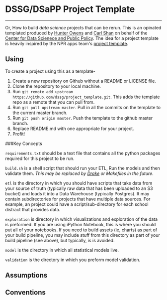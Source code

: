 # DSSG/DSaPP Project Template
--------

Or, How to build *data science* projects that can be rerun. This is an opinated templated produced by [Hunter Owens](http://hunterowens.net) and [Carl Shan](http://www.carlshan.com/) on behalf of the [Center for Data Scienece and Public Policy](http://harris.uchicago.edu/content/center-data-science-and-public-policy-0). The idea for a project template is heavily inspired by the NPR apps team's [project template](http://harris.uchicago.edu/content/center-data-science-and-public-policy-0). 

## Using

To create a project using this as a template-

1. Create a new repository on Github without a README or LICENSE file. 
2. Clone the repository to your local machine. 
3. Run `git remote add upstream https://github.com/dssg/project_template.git`. This adds the template repo as a remote that you can pull from. 
4. Run `git pull upstream master`. Pull in all the commits on the template to the current master branch. 
5. Run `git push origin master`. Push the template to the github master branch. 
6. Replace README.md with one appropriate for your project. 
7. Profit!

###Key Concepts

`requirements.txt` should be a text file that contains all the python packages required for this project to be run. 

`build.sh` is a shell script that should run your ETL, Run the models and then validate them. *This may be replaced by [Drake](https://github.com/Factual/drake) or Makefiles in the future*. 

`etl` is the directory in which you should have scripts that take data from your source of truth (typically raw data that has been uploaded to an S3 bucket) and loads it into a Data Warehouse (typically Postgres). It may contain subdirectories for projects that have multiple data sources. For example, an project could have a script/sub-directory for each school distract that provides data. 

`exploration` is directory in which visualizations and exploration of the data is preformed. If you are using iPython Notebook, this is where you should put all of your notebooks. If you need to build assets (ie, charts) as part of your build pipeline, you may include stuff from this directory as part of your build pipeline (see above), but typically, is is avoided. 

`model` is the directory in which all statistical models live. 

`validation` is the directory in which you preform model validation. 


## Assumptions

## Conventions




  